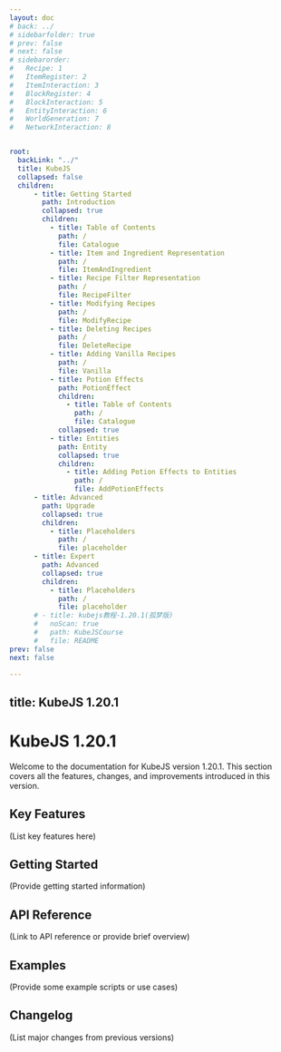 ```yaml
---
layout: doc
# back: ../
# sidebarfolder: true
# prev: false
# next: false
# sidebarorder:
#   Recipe: 1
#   ItemRegister: 2
#   ItemInteraction: 3
#   BlockRegister: 4
#   BlockInteraction: 5
#   EntityInteraction: 6
#   WorldGeneration: 7
#   NetworkInteraction: 8


root:
  backLink: "../"
  title: KubeJS
  collapsed: false
  children:
      - title: Getting Started
        path: Introduction
        collapsed: true
        children:
          - title: Table of Contents
            path: /
            file: Catalogue
          - title: Item and Ingredient Representation
            path: /
            file: ItemAndIngredient
          - title: Recipe Filter Representation
            path: /
            file: RecipeFilter
          - title: Modifying Recipes
            path: /
            file: ModifyRecipe
          - title: Deleting Recipes
            path: /
            file: DeleteRecipe
          - title: Adding Vanilla Recipes
            path: /
            file: Vanilla
          - title: Potion Effects
            path: PotionEffect
            children:
              - title: Table of Contents
                path: /
                file: Catalogue
            collapsed: true
          - title: Entities
            path: Entity
            collapsed: true
            children:
              - title: Adding Potion Effects to Entities
                path: /
                file: AddPotionEffects
      - title: Advanced
        path: Upgrade
        collapsed: true
        children:
          - title: Placeholders
            path: /
            file: placeholder
      - title: Expert
        path: Advanced
        collapsed: true
        children:
          - title: Placeholders
            path: /
            file: placeholder     
      # - title: kubejs教程-1.20.1(孤梦版)
      #   noScan: true
      #   path: KubeJSCourse
      #   file: README
prev: false
next: false

---
```

title: KubeJS 1.20.1
---

# KubeJS 1.20.1

Welcome to the documentation for KubeJS version 1.20.1. This section covers all the features, changes, and improvements introduced in this version.

## Key Features

(List key features here)

## Getting Started

(Provide getting started information)

## API Reference

(Link to API reference or provide brief overview)

## Examples

(Provide some example scripts or use cases)

## Changelog

(List major changes from previous versions)
